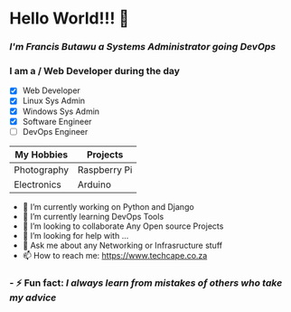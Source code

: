 <h1> Hello World!!! 👋<br> </h1>
 <h3><em>I'm <span> Francis Butawu</span> a Systems Administrator going DevOps</em></h3>


<h3>I am  a  / Web Developer during the day</h3>

- [x] Web Developer
- [x] Linux Sys Admin
- [x] Windows Sys Admin
- [x] Software Engineer
- [ ] DevOps Engineer

My Hobbies | Projects
------------ | -------------
Photography| Raspberry Pi
Electronics | Arduino

<!--**alpha-geek/alpha-geek** is a ✨ _special_ ✨ repository because its `README.md` (this file) appears on your GitHub -->
- 🔭 I’m currently working on Python and Django<br>
- 🌱 I’m currently learning DevOps Tools <br>
- 👯 I’m looking to collaborate Any Open source Projects <br>
- 🤔 I’m looking for help with ...<br>
- 💬 Ask me about any Networking or Infrasructure stuff <br>
-  📫 How to reach me: https://www.techcape.co.za<br>
<h3>- ⚡ Fun fact: <em>I always learn from mistakes of others who take my advice<em></h3><br>


